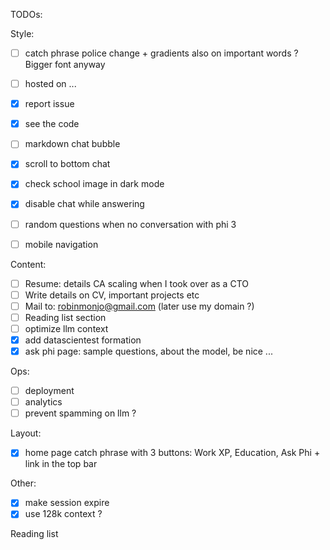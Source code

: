 TODOs:

Style:
- [ ] catch phrase police change + gradients also on important words ? Bigger font anyway
- [ ] hosted on ...
- [x] report issue
- [x] see the code
- [ ] markdown chat bubble
- [x] scroll to bottom chat
- [x] check school image in dark mode
- [x] disable chat while answering
- [ ] random questions when no conversation with phi 3
- [ ] mobile navigation


Content:
- [ ] Resume: details CA scaling when I took over as a CTO
- [ ] Write details on CV, important projects etc
- [ ] Mail to: robinmonjo@gmail.com (later use my domain ?)
- [ ] Reading list section
- [ ] optimize llm context
- [x] add datascientest formation
- [x] ask phi page: sample questions, about the model, be nice ...

Ops:
- [ ] deployment
- [ ] analytics
- [ ] prevent spamming on llm ?

Layout:
- [x] home page catch phrase with 3 buttons: Work XP, Education, Ask Phi + link in the top bar

Other:
- [x] make session expire
- [x] use 128k context ?

Reading list